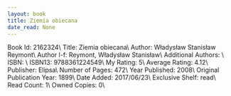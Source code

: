 ```yaml
---
layout: book
title: Ziemia obiecana
date_read: None
---
```


Book Id: 2162324\ 
Title: Ziemia obiecana\ 
Author: Władysław Stanisław Reymont\ 
Author l-f: Reymont, Władysław Stanisław\ 
Additional Authors: \ 
ISBN: \ 
ISBN13: 9788361224549\ 
My Rating: 5\ 
Average Rating: 4.12\ 
Publisher: Elipsa\ 
Number of Pages: 472\ 
Year Published: 2008\ 
Original Publication Year: 1899\ 
Date Added: 2017/06/23\ 
Exclusive Shelf: read\ 
Read Count: 1\ 
Owned Copies: 0\ 

